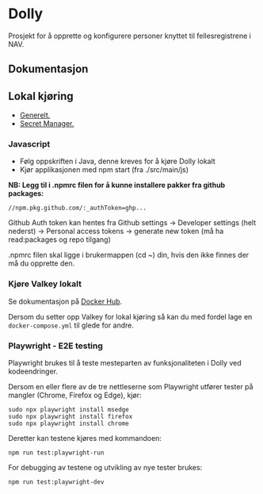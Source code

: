 # Dolly

Prosjekt for å opprette og konfigurere personer knyttet til fellesregistrene i NAV.

## Dokumentasjon

## Lokal kjøring
* [Generelt.](../../docs/local_general.md)
* [Secret Manager.](../../docs/local_secretmanager.md)

### Javascript

- Følg oppskriften i Java, denne kreves for å kjøre Dolly lokalt
- Kjør applikasjonen med npm start (fra ./src/main/js)

**NB: Legg til i .npmrc filen for å kunne installere pakker fra github packages:**

```
//npm.pkg.github.com/:_authToken=ghp...
```

Github Auth token kan hentes fra Github settings -> Developer settings (helt nederst) -> Personal access tokens ->
generate new token (må ha read:packages og repo tilgang)

.npmrc filen skal ligge i brukermappen (cd ~) din, hvis den ikke finnes der må du opprette den.

### Kjøre Valkey lokalt

Se dokumentasjon på [Docker Hub](https://hub.docker.com/r/valkey/valkey).

Dersom du setter opp Valkey for lokal kjøring så kan du med fordel lage en `docker-compose.yml` til glede for andre.

### Playwright - E2E testing

Playwright brukes til å teste mesteparten av funksjonaliteten i Dolly ved kodeendringer.

Dersom en eller flere av de tre nettleserne som Playwright utfører tester på mangler (Chrome, Firefox og Edge), kjør:

```
sudo npx playwright install msedge
sudo npx playwright install firefox
sudo npx playwright install chrome
```

Deretter kan testene kjøres med kommandoen:

```
npm run test:playwright-run
```

For debugging av testene og utvikling av nye tester brukes:

```
npm run test:playwright-dev
```
